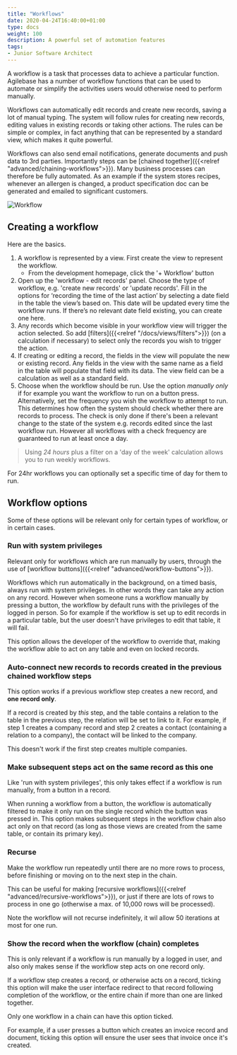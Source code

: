 ```yaml
---
title: "Workflows"
date: 2020-04-24T16:40:00+01:00
type: docs
weight: 100
description: A powerful set of automation features
tags:
- Junior Software Architect
---
```


A workflow is a task that processes data to achieve a particular function. Agilebase has a number of workflow functions that can be used to automate or simplify the activities users would otherwise need to perform manually.

Workflows can automatically edit records and create new records, saving a lot of manual typing. The system will follow rules for creating new records, editing values in existing records or taking other actions. The rules can be simple or complex, in fact anything that can be represented by a standard view, which makes it quite powerful.

Workflows can also send email notifications, generate documents and push data to 3rd parties. Importantly steps can be [chained together]({{<relref "advanced/chaining-workflows">}}). Many business processes can therefore be fully automated. As an example if the system stores recipes, whenever an allergen is changed, a product specification doc can be generated and emailed to significant customers.

![Workflow](/workflow-edit.png)

## Creating a workflow

Here are the basics.

1) A workflow is represented by a view. First create the view to represent the workflow.
   - From the development homepage, click the '+ Workflow' button
2) Open up the 'workflow - edit records' panel. Choose the type of workflow, e.g. 'create new records' or 'update records'. Fill in the options for ‘recording the time of the last action’ by selecting a date field in the table the view’s based on. This date will be updated every time the workflow runs. If there’s no relevant date field existing, you can create one here.
3) Any records which become visible in your workflow view will trigger the action selected. So add [filters]({{<relref "/docs/views/filters">}}) (on a calculation if necessary) to select only the records you wish to trigger the action.
4) If creating or editing a record, the fields in the view will populate the new or existing record. Any fields in the view with the same name as a field in the table will populate that field with its data. The view field can be a calculation as well as a standard field.
5) Choose when the workflow should be run. Use the option _manually only_ if for example you want the workflow to run on a button press. Alternatively, set the frequency you wish the workflow to attempt to run. This determines how often the system should check whether there are records to process. The check is only done if there's been a relevant change to the state of the system e.g. records edited since the last workflow run. However all workflows with a check frequency are guaranteed to run at least once a day.

> Using _24 hours_ plus a filter on a 'day of the week' calculation allows you to run weekly workflows.

For 24hr workflows you can optionally set a specific time of day for them to run.

## Workflow options
Some of these options will be relevant only for certain types of workflow, or in certain cases.

### Run with system privileges
Relevant only for workflows which are run manually by users, through the use of [workflow buttons]({{<relref "advanced/workflow-buttons">}}).

Workflows which run automatically in the background, on a timed basis, always run with system privileges. In other words they can take any action on any record. However when someone runs a workflow manually by pressing a button, the workflow by default runs with the privileges of the logged in person. So for example if the workflow is set up to edit records in a particular table, but the user doesn't have privileges to edit that table, it will fail.

This option allows the developer of the workflow to override that, making the workflow able to act on any table and even on locked records.

### Auto-connect new records to records created in the previous chained workflow steps
This option works if a previous workflow step creates a new record, and **one record only**.

If a record is created by *this* step, and the table contains a relation to the table in the previous step, the relation will be set to link to it.
For example, if step 1 creates a company record and step 2 creates a contact (containing a relation to a company), the contact will be linked to the company.

This doesn't work if the first step creates multiple companies.

### Make subsequent steps act on the same record as this one
Like 'run with system privileges', this only takes effect if a workflow is run manually, from a button in a record.

When running a workflow from a button, the workflow is automatically filtered to make it only run on the single record which the button was pressed in. This option makes subsequent steps in the workflow chain also act only on that record (as long as those views are created from the same table, or contain its primary key).

### Recurse
Make the workflow run repeatedly until there are no more rows to process, before finishing or moving on to the next step in the chain.

This can be useful for making [recursive workflows]({{<relref "advanced/recursive-workflows">}}), or just if there are lots of rows to process in one go (otherwise a max. of 10,000 rows will be processed).

Note the workflow will not recurse indefinitely, it wil allow 50 iterations at most for one run.

### Show the record when the workflow (chain) completes
This is only relevant if a workflow is run manually by a logged in user, and also only makes sense if the workflow step acts on one record only. 

If a workflow step creates a record, or otherwise acts on a record, ticking this option will make the user interface redirect to that record following completion of the workflow, or the entire chain if more than one are linked together.

Only one workflow in a chain can have this option ticked.

For example, if a user presses a button which creates an invoice record and document, ticking this option will ensure the user sees that invoice once it's created.